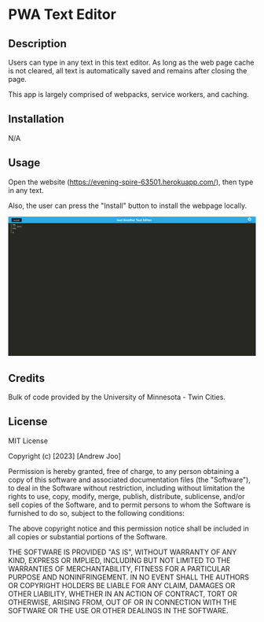 # PWA Text Editor

## Description

Users can type in any text in this text editor. As long as the web page cache is not cleared, all text is automatically saved and remains after closing the page.

This app is largely comprised of webpacks, service workers, and caching.

## Installation

N/A

## Usage

Open the website (<https://evening-spire-63501.herokuapp.com/>), then type in any text.

Also, the user can press the "Install" button to install the webpage locally.

![Text Editor](assets/screenshot.jpg)

## Credits

Bulk of code provided by the University of Minnesota - Twin Cities.

## License

MIT License

Copyright (c) [2023] [Andrew Joo]

Permission is hereby granted, free of charge, to any person obtaining a copy
of this software and associated documentation files (the "Software"), to deal
in the Software without restriction, including without limitation the rights
to use, copy, modify, merge, publish, distribute, sublicense, and/or sell
copies of the Software, and to permit persons to whom the Software is
furnished to do so, subject to the following conditions:

The above copyright notice and this permission notice shall be included in all
copies or substantial portions of the Software.

THE SOFTWARE IS PROVIDED "AS IS", WITHOUT WARRANTY OF ANY KIND, EXPRESS OR
IMPLIED, INCLUDING BUT NOT LIMITED TO THE WARRANTIES OF MERCHANTABILITY,
FITNESS FOR A PARTICULAR PURPOSE AND NONINFRINGEMENT. IN NO EVENT SHALL THE
AUTHORS OR COPYRIGHT HOLDERS BE LIABLE FOR ANY CLAIM, DAMAGES OR OTHER
LIABILITY, WHETHER IN AN ACTION OF CONTRACT, TORT OR OTHERWISE, ARISING FROM,
OUT OF OR IN CONNECTION WITH THE SOFTWARE OR THE USE OR OTHER DEALINGS IN THE
SOFTWARE.
